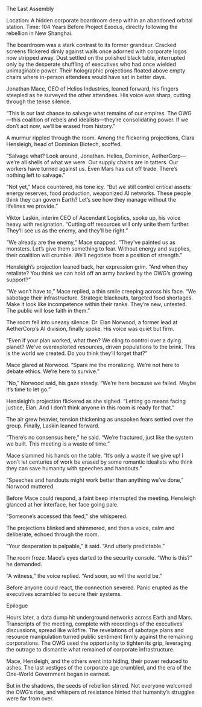 The Last Assembly

Location: A hidden corporate boardroom deep within an abandoned orbital station.
Time: 104 Years Before Project Exodus, directly following the rebellion in New Shanghai.

The boardroom was a stark contrast to its former grandeur. Cracked screens flickered dimly against walls once adorned with corporate logos now stripped away. Dust settled on the polished black table, interrupted only by the desperate shuffling of executives who had once wielded unimaginable power. Their holographic projections floated above empty chairs where in-person attendees would have sat in better days.

Jonathan Mace, CEO of Helios Industries, leaned forward, his fingers steepled as he surveyed the other attendees. His voice was sharp, cutting through the tense silence.

“This is our last chance to salvage what remains of our empires. The OWG—this coalition of rebels and idealists—they’re consolidating power. If we don’t act now, we’ll be erased from history.”

A murmur rippled through the room. Among the flickering projections, Clara Hensleigh, head of Dominion Biotech, scoffed.

“Salvage what? Look around, Jonathan. Helios, Dominion, AetherCorp—we’re all shells of what we were. Our supply chains are in tatters. Our workers have turned against us. Even Mars has cut off trade. There’s nothing left to salvage.”

“Not yet,” Mace countered, his tone icy. “But we still control critical assets: energy reserves, food production, weaponized AI networks. These people think they can govern Earth? Let’s see how they manage without the lifelines we provide.”

Viktor Laskin, interim CEO of Ascendant Logistics, spoke up, his voice heavy with resignation. “Cutting off resources will only unite them further. They’ll see us as the enemy, and they’ll be right.”

“We already are the enemy,” Mace snapped. “They’ve painted us as monsters. Let’s give them something to fear. Without energy and supplies, their coalition will crumble. We’ll negotiate from a position of strength.”

Hensleigh’s projection leaned back, her expression grim. “And when they retaliate? You think we can hold off an army backed by the OWG’s growing support?”

“We won’t have to,” Mace replied, a thin smile creeping across his face. “We sabotage their infrastructure. Strategic blackouts, targeted food shortages. Make it look like incompetence within their ranks. They’re new, untested. The public will lose faith in them.”

The room fell into uneasy silence. Dr. Elan Norwood, a former lead at AetherCorp’s AI division, finally spoke. His voice was quiet but firm.

“Even if your plan worked, what then? We cling to control over a dying planet? We’ve overexploited resources, driven populations to the brink. This is the world we created. Do you think they’ll forget that?”

Mace glared at Norwood. “Spare me the moralizing. We’re not here to debate ethics. We’re here to survive.”

“No,” Norwood said, his gaze steady. “We’re here because we failed. Maybe it’s time to let go.”

Hensleigh’s projection flickered as she sighed. “Letting go means facing justice, Elan. And I don’t think anyone in this room is ready for that.”

The air grew heavier, tension thickening as unspoken fears settled over the group. Finally, Laskin leaned forward.

“There’s no consensus here,” he said. “We’re fractured, just like the system we built. This meeting is a waste of time.”

Mace slammed his hands on the table. “It’s only a waste if we give up! I won’t let centuries of work be erased by some romantic idealists who think they can save humanity with speeches and handouts.”

“Speeches and handouts might work better than anything we’ve done,” Norwood muttered.

Before Mace could respond, a faint beep interrupted the meeting. Hensleigh glanced at her interface, her face going pale.

“Someone’s accessed this feed,” she whispered.

The projections blinked and shimmered, and then a voice, calm and deliberate, echoed through the room.

“Your desperation is palpable,” it said. “And utterly predictable.”

The room froze. Mace’s eyes darted to the security console. “Who is this?” he demanded.

“A witness,” the voice replied. “And soon, so will the world be.”

Before anyone could react, the connection severed. Panic erupted as the executives scrambled to secure their systems.

Epilogue

Hours later, a data dump hit underground networks across Earth and Mars. Transcripts of the meeting, complete with recordings of the executives’ discussions, spread like wildfire. The revelations of sabotage plans and resource manipulation turned public sentiment firmly against the remaining corporations. The OWG used the opportunity to tighten its grip, leveraging the outrage to dismantle what remained of corporate infrastructure.

Mace, Hensleigh, and the others went into hiding, their power reduced to ashes. The last vestiges of the corporate age crumbled, and the era of the One-World Government began in earnest.

But in the shadows, the seeds of rebellion stirred. Not everyone welcomed the OWG’s rise, and whispers of resistance hinted that humanity’s struggles were far from over.
